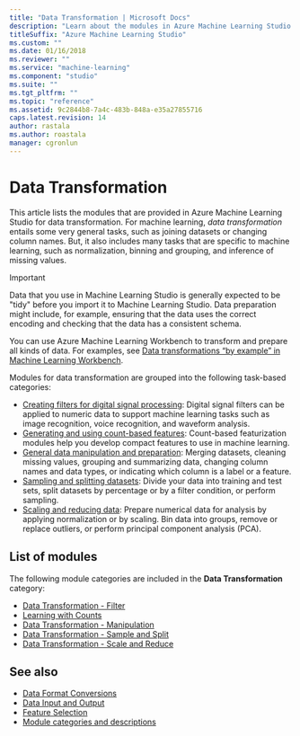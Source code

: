 ```yaml
---
title: "Data Transformation | Microsoft Docs"
description: "Learn about the modules in Azure Machine Learning Studio that you can use for data transformation."
titleSuffix: "Azure Machine Learning Studio"
ms.custom: ""
ms.date: 01/16/2018
ms.reviewer: ""
ms.service: "machine-learning"
ms.component: "studio"
ms.suite: ""
ms.tgt_pltfrm: ""
ms.topic: "reference"
ms.assetid: 9c2844b8-7a4c-483b-848a-e35a27855716
caps.latest.revision: 14
author: rastala
ms.author: roastala
manager: cgronlun
---
```

# Data Transformation

This article lists the modules that are provided in Azure Machine Learning Studio for data transformation. For machine learning, *data transformation* entails some very general tasks, such as joining datasets or changing column names. But, it also includes many tasks that are specific to machine learning, such as normalization, binning and grouping, and inference of missing values.

> [!IMPORTANT]
> Data that you use in Machine Learning Studio is generally expected to be "tidy" before you import it to Machine Learning Studio. Data preparation might include, for example, ensuring that the data uses the correct encoding and checking that the data has a consistent schema.
> 
> You can use Azure Machine Learning Workbench to transform and prepare all kinds of data. For examples, see [Data transformations “by example” in Machine Learning Workbench](https://blogs.technet.microsoft.com/machinelearning/2017/09/25/by-example-transformations-in-the-azure-machine-learning-workbench/).

Modules for data transformation are grouped into the following task-based categories:
   
-   [Creating filters for digital signal processing](data-transformation-filter.md): Digital signal filters can be applied to numeric data to support machine learning tasks such as image recognition, voice recognition, and waveform analysis.
-   [Generating and using count-based features](data-transformation-learning-with-counts.md): Count-based featurization modules help you develop compact features to use in machine learning.
-   [General data manipulation and preparation](data-transformation-manipulation.md): Merging datasets, cleaning missing values, grouping and summarizing data, changing column names and data types, or indicating which column is a label or a feature.
-   [Sampling and splitting datasets](data-transformation-sample-and-split.md): Divide your data into training and test sets, split datasets by percentage or by a filter condition, or perform sampling.
-   [Scaling and reducing data](data-transformation-scale-and-reduce.md): Prepare numerical data for analysis by applying normalization or by scaling. Bin data into groups, remove or replace outliers, or perform principal component analysis (PCA).
  
##  List of modules

The following module categories are included in the **Data Transformation** category:
  
- [Data Transformation - Filter](data-transformation-filter.md)
- [Learning with Counts](data-transformation-learning-with-counts.md)
- [Data Transformation - Manipulation](data-transformation-manipulation.md)
- [Data Transformation - Sample and Split](data-transformation-sample-and-split.md)
- [Data Transformation - Scale and Reduce](data-transformation-scale-and-reduce.md)
  
## See also

- [Data Format Conversions](data-format-conversions.md)
- [Data Input and Output](data-input-and-output.md)
- [Feature Selection](feature-selection-modules.md)
- [Module categories and descriptions](machine-learning-module-descriptions.md)